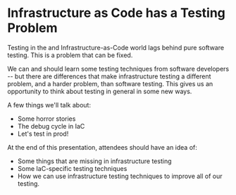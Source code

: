 Infrastructure as Code has a Testing Problem
============================================

Testing in the and Infrastructure-as-Code world lags behind pure 
software testing.
This is a problem that can be fixed.

We can and should learn some testing techniques from software developers --
but there are differences that make infrastructure testing a different problem,
and a harder problem, than software testing.
This gives us an opportunity to think about testing in general in some
new ways.

A few things we'll talk about:

* Some horror stories
* The debug cycle in IaC
* Let's test in prod!

At the end of this presentation, attendees should have an idea of:
* Some things that are missing in infrastructure testing
* Some IaC-specific testing techniques
* How we can use infrastructure testing techniques to improve all of our testing.
